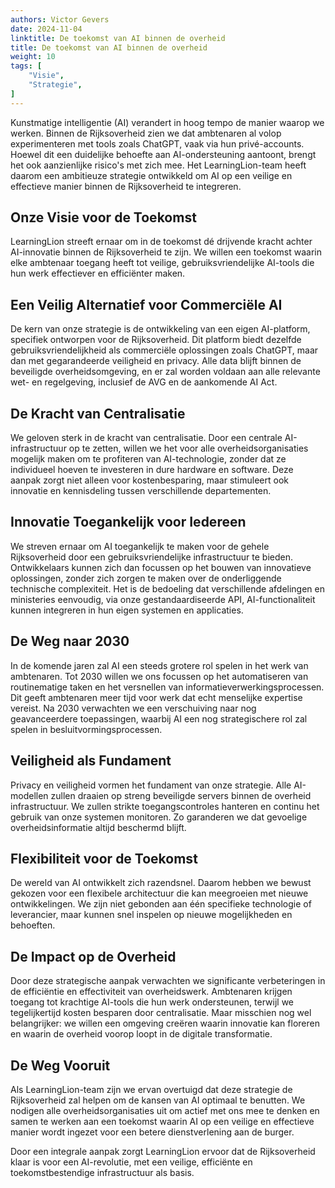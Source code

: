 ```yaml
---
authors: Victor Gevers 
date: 2024-11-04
linktitle: De toekomst van AI binnen de overheid
title: De toekomst van AI binnen de overheid
weight: 10
tags: [
    "Visie",
    "Strategie",
]
---
```


Kunstmatige intelligentie (AI) verandert in hoog tempo de manier waarop we werken. Binnen de Rijksoverheid zien we dat ambtenaren al volop experimenteren met tools zoals ChatGPT, vaak via hun privé-accounts. Hoewel dit een duidelijke behoefte aan AI-ondersteuning aantoont, brengt het ook aanzienlijke risico's met zich mee. Het LearningLion-team heeft daarom een ambitieuze strategie ontwikkeld om AI op een veilige en effectieve manier binnen de Rijksoverheid te integreren.

## Onze Visie voor de Toekomst
LearningLion streeft ernaar om in de toekomst dé drijvende kracht achter AI-innovatie binnen de Rijksoverheid te zijn. We willen een toekomst waarin elke ambtenaar toegang heeft tot veilige, gebruiksvriendelijke AI-tools die hun werk effectiever en efficiënter maken.

## Een Veilig Alternatief voor Commerciële AI
De kern van onze strategie is de ontwikkeling van een eigen AI-platform, specifiek ontworpen voor de Rijksoverheid. Dit platform biedt dezelfde gebruiksvriendelijkheid als commerciële oplossingen zoals ChatGPT, maar dan met gegarandeerde veiligheid en privacy. Alle data blijft binnen de beveiligde overheidsomgeving, en er zal worden voldaan aan alle relevante wet- en regelgeving, inclusief de AVG en de aankomende AI Act.

## De Kracht van Centralisatie
We geloven sterk in de kracht van centralisatie. Door een centrale AI-infrastructuur op te zetten, willen we het voor alle overheidsorganisaties mogelijk maken om te profiteren van AI-technologie, zonder dat ze individueel hoeven te investeren in dure hardware en software. Deze aanpak zorgt niet alleen voor kostenbesparing, maar stimuleert ook innovatie en kennisdeling tussen verschillende departementen.

## Innovatie Toegankelijk voor Iedereen
We streven ernaar om AI toegankelijk te maken voor de gehele Rijksoverheid door een gebruiksvriendelijke infrastructuur te bieden. Ontwikkelaars kunnen zich dan focussen op het bouwen van innovatieve oplossingen, zonder zich zorgen te maken over de onderliggende technische complexiteit. Het is de bedoeling dat verschillende afdelingen en ministeries eenvoudig, via onze gestandaardiseerde API, AI-functionaliteit kunnen integreren in hun eigen systemen en applicaties.

## De Weg naar 2030
In de komende jaren zal AI een steeds grotere rol spelen in het werk van ambtenaren. Tot 2030 willen we ons focussen op het automatiseren van routinematige taken en het versnellen van informatieverwerkingsprocessen. Dit geeft ambtenaren meer tijd voor werk dat echt menselijke expertise vereist. Na 2030 verwachten we een verschuiving naar nog geavanceerdere toepassingen, waarbij AI een nog strategischere rol zal spelen in besluitvormingsprocessen.

## Veiligheid als Fundament
Privacy en veiligheid vormen het fundament van onze strategie. Alle AI-modellen zullen draaien op streng beveiligde servers binnen de overheid infrastructuur. We zullen strikte toegangscontroles hanteren en continu het gebruik van onze systemen monitoren. Zo garanderen we dat gevoelige overheidsinformatie altijd beschermd blijft.

## Flexibiliteit voor de Toekomst
De wereld van AI ontwikkelt zich razendsnel. Daarom hebben we bewust gekozen voor een flexibele architectuur die kan meegroeien met nieuwe ontwikkelingen. We zijn niet gebonden aan één specifieke technologie of leverancier, maar kunnen snel inspelen op nieuwe mogelijkheden en behoeften.

## De Impact op de Overheid
Door deze strategische aanpak verwachten we significante verbeteringen in de efficiëntie en effectiviteit van overheidswerk. Ambtenaren krijgen toegang tot krachtige AI-tools die hun werk ondersteunen, terwijl we tegelijkertijd kosten besparen door centralisatie. Maar misschien nog wel belangrijker: we willen een omgeving creëren waarin innovatie kan floreren en waarin de overheid voorop loopt in de digitale transformatie.

## De Weg Vooruit
Als LearningLion-team zijn we ervan overtuigd dat deze strategie de Rijksoverheid zal helpen om de kansen van AI optimaal te benutten. We nodigen alle overheidsorganisaties uit om actief met ons mee te denken en samen te werken aan een toekomst waarin AI op een veilige en effectieve manier wordt ingezet voor een betere dienstverlening aan de burger.

Door een integrale aanpak zorgt LearningLion ervoor dat de Rijksoverheid klaar is voor een AI-revolutie, met een veilige, efficiënte en toekomstbestendige infrastructuur als basis.

